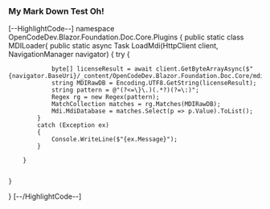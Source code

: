﻿### My Mark Down Test Oh!


[--HighlightCode--]
namespace OpenCodeDev.Blazor.Foundation.Doc.Core.Plugins
{
    public static class MDILoader{
        public static async Task LoadMdi(HttpClient client, NavigationManager navigator)
        {
            try
            {

                byte[] licenseResult = await client.GetByteArrayAsync($"{navigator.BaseUri}/_content/OpenCodeDev.Blazor.Foundation.Doc.Core/mdi_database.txt");
                string MDIRawDB = Encoding.UTF8.GetString(licenseResult);
                string pattern = @"(?<=\}\.)(.*?)(?=\:)";
                Regex rg = new Regex(pattern);
                MatchCollection matches = rg.Matches(MDIRawDB);
                Mdi.MdiDatabase = matches.Select(p => p.Value).ToList();
            }
            catch (Exception ex)
            {
                Console.WriteLine($"{ex.Message}");
            }

        }


    }


}
[--/HighlightCode--]